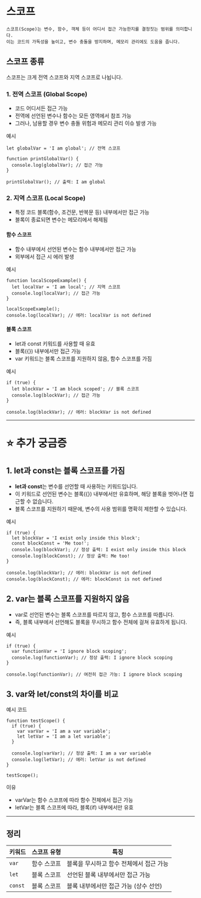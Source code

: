 # 스코프
```
스코프(Scope)는 변수, 함수, 객체 등이 어디서 접근 가능한지를 결정짓는 범위를 의미합니다.
이는 코드의 가독성을 높이고, 변수 충돌을 방지하며, 메모리 관리에도 도움을 줍니다.
```
## 스코프 종류
스코프는 크게 전역 스코프와 지역 스코프로 나뉩니다.

### 1. 전역 스코프 (Global Scope)
- 코드 어디서든 접근 가능
- 전역에 선언된 변수나 함수는 모든 영역에서 참조 가능
- 그러나, 남용할 경우 변수 충돌 위험과 메모리 관리 이슈 발생 가능

예시
```
let globalVar = 'I am global'; // 전역 스코프

function printGlobalVar() {
  console.log(globalVar); // 접근 가능
}

printGlobalVar(); // 출력: I am global
```

### 2. 지역 스코프 (Local Scope)
- 특정 코드 블록(함수, 조건문, 반복문 등) 내부에서만 접근 가능
- 블록이 종료되면 변수는 메모리에서 해제됨

<h4>함수 스코프</h4>

- 함수 내부에서 선언된 변수는 함수 내부에서만 접근 가능
- 외부에서 접근 시 에러 발생

예시
```
function localScopeExample() {
  let localVar = 'I am local'; // 지역 스코프
  console.log(localVar); // 접근 가능
}

localScopeExample();
console.log(localVar); // 에러: localVar is not defined
```

<h4>블록 스코프</h4>

- let과 const 키워드를 사용할 때 유효
- 블록({}) 내부에서만 접근 가능
- var 키워드는 블록 스코프를 지원하지 않음, 함수 스코프를 가짐

예시
```
if (true) {
  let blockVar = 'I am block scoped'; // 블록 스코프
  console.log(blockVar); // 접근 가능
}

console.log(blockVar); // 에러: blockVar is not defined
```
---
# ⭐️ 추가 궁금증

## 1. let과 const는 블록 스코프를 가짐

- **let과 const**는 변수를 선언할 때 사용하는 키워드입니다.
- 이 키워드로 선언된 변수는 블록({}) 내부에서만 유효하며, 해당 블록을 벗어나면 접근할 수 없습니다.
- 블록 스코프를 지원하기 때문에, 변수의 사용 범위를 명확히 제한할 수 있습니다.

예시
```
if (true) {
  let blockVar = 'I exist only inside this block';
  const blockConst = 'Me too!';
  console.log(blockVar); // 정상 출력: I exist only inside this block
  console.log(blockConst); // 정상 출력: Me too!
}

console.log(blockVar); // 에러: blockVar is not defined
console.log(blockConst); // 에러: blockConst is not defined
```

## 2. var는 블록 스코프를 지원하지 않음

- var로 선언된 변수는 블록 스코프를 따르지 않고, 함수 스코프를 따릅니다.
- 즉, 블록 내부에서 선언해도 블록을 무시하고 함수 전체에 걸쳐 유효하게 됩니다.

예시
```
if (true) {
  var functionVar = 'I ignore block scoping';
  console.log(functionVar); // 정상 출력: I ignore block scoping
}

console.log(functionVar); // 여전히 접근 가능: I ignore block scoping
```

## 3. var와 let/const의 차이를 비교
예시 코드
```
function testScope() {
  if (true) {
    var varVar = 'I am a var variable';
    let letVar = 'I am a let variable';
  }

  console.log(varVar); // 정상 출력: I am a var variable
  console.log(letVar); // 에러: letVar is not defined
}

testScope();
```
이유
- varVar는 함수 스코프에 따라 함수 전체에서 접근 가능
- letVar는 블록 스코프에 따라, 블록(if) 내부에서만 유효

---
## 정리
| 키워드  | 스코프 유형      | 특징                                     |
|---------|------------------|------------------------------------------|
| `var`   | 함수 스코프      | 블록을 무시하고 함수 전체에서 접근 가능 |
| `let`   | 블록 스코프      | 선언된 블록 내부에서만 접근 가능        |
| `const` | 블록 스코프      | 블록 내부에서만 접근 가능 (상수 선언)   |


